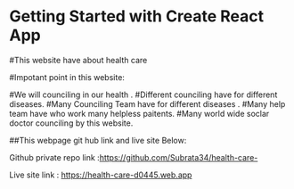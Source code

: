 # Getting Started with Create React App

#This website have about health care

#Impotant point in this website:


   #We will counciling in our health .
   #Different counciling have for different diseases.
   #Many Counciling Team  have for different  diseases .
   #Many help team have who work many helpless  paitents.
   #Many world wide soclar doctor  counciling by this website.

##This webpage git hub link and live site Below:

Github private repo link :https://github.com/Subrata34/health-care-

Live site link           : https://health-care-d0445.web.app
